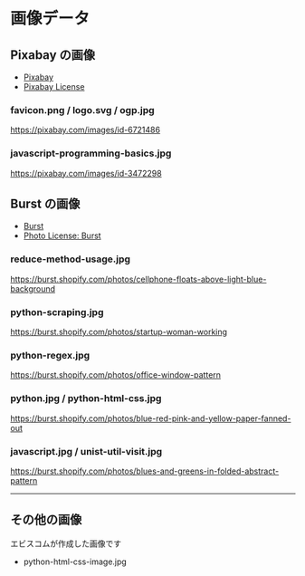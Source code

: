 # 画像データ

## Pixabay の画像

* [Pixabay](https://pixabay.com/)
* [Pixabay License](https://pixabay.com/service/license/)

### favicon.png / logo.svg / ogp.jpg
https://pixabay.com/images/id-6721486

### javascript-programming-basics.jpg
https://pixabay.com/images/id-3472298



## Burst の画像

* [Burst](https://burst.shopify.com/)
* [Photo License: Burst](https://burst.shopify.com/licenses/shopify-some-rights-reserved)

### reduce-method-usage.jpg
https://burst.shopify.com/photos/cellphone-floats-above-light-blue-background

### python-scraping.jpg
https://burst.shopify.com/photos/startup-woman-working

### python-regex.jpg
https://burst.shopify.com/photos/office-window-pattern

### python.jpg / python-html-css.jpg
https://burst.shopify.com/photos/blue-red-pink-and-yellow-paper-fanned-out

### javascript.jpg / unist-util-visit.jpg
https://burst.shopify.com/photos/blues-and-greens-in-folded-abstract-pattern


---

## その他の画像

エビスコムが作成した画像です

* python-html-css-image.jpg
